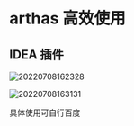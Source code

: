 # arthas 高效使用

## IDEA 插件

![20220708162328](https://cdn.jsdelivr.net/gh/wudg/picgo@master/images/books/20220708162328.png)

![20220708163131](https://cdn.jsdelivr.net/gh/wudg/picgo@master/images/books/20220708163131.png)

具体使用可自行百度

## 